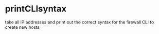 # printCLIsyntax
take all IP addresses and print out the correct syntax for the firewall CLI to create new hosts
